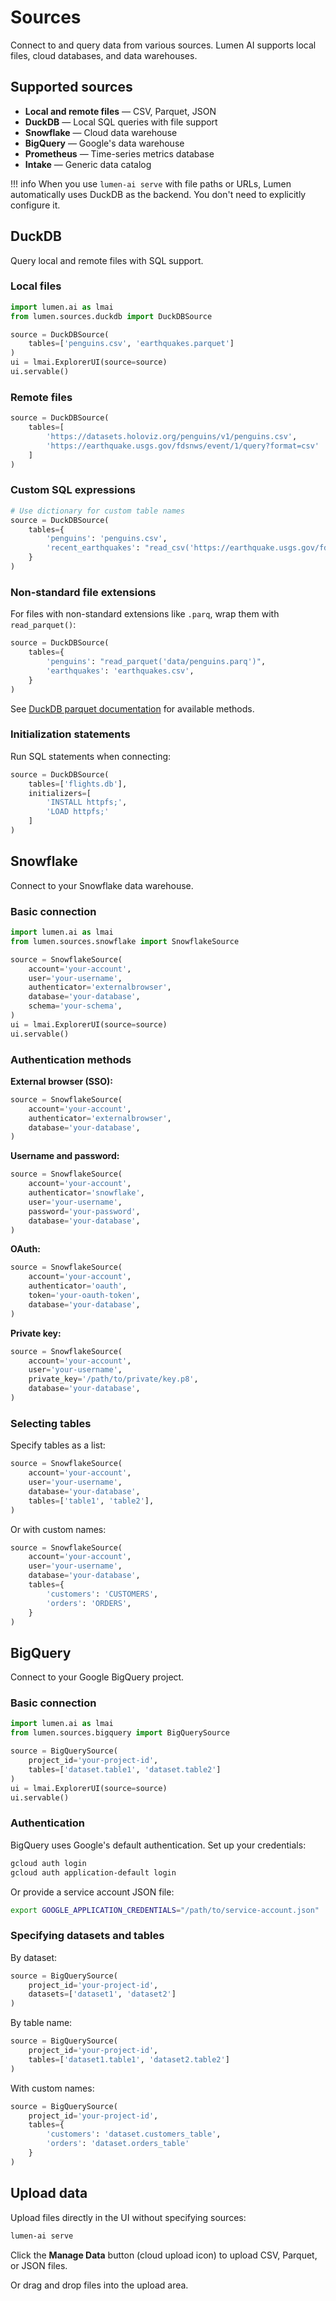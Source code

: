 # Sources

Connect to and query data from various sources. Lumen AI supports local files, cloud databases, and data warehouses.

## Supported sources

- **Local and remote files** — CSV, Parquet, JSON
- **DuckDB** — Local SQL queries with file support
- **Snowflake** — Cloud data warehouse
- **BigQuery** — Google's data warehouse
- **Prometheus** — Time-series metrics database
- **Intake** — Generic data catalog

!!! info
    When you use `lumen-ai serve` with file paths or URLs, Lumen automatically uses DuckDB as the backend. You don't need to explicitly configure it.

## DuckDB

Query local and remote files with SQL support.

### Local files

```python
import lumen.ai as lmai
from lumen.sources.duckdb import DuckDBSource

source = DuckDBSource(
    tables=['penguins.csv', 'earthquakes.parquet']
)
ui = lmai.ExplorerUI(source=source)
ui.servable()
```

### Remote files

```python
source = DuckDBSource(
    tables=[
        'https://datasets.holoviz.org/penguins/v1/penguins.csv',
        'https://earthquake.usgs.gov/fdsnws/event/1/query?format=csv'
    ]
)
```

### Custom SQL expressions

```python
# Use dictionary for custom table names
source = DuckDBSource(
    tables={
        'penguins': 'penguins.csv',
        'recent_earthquakes': "read_csv('https://earthquake.usgs.gov/fdsnws/event/1/query?format=csv')",
    }
)
```

### Non-standard file extensions

For files with non-standard extensions like `.parq`, wrap them with `read_parquet()`:

```python
source = DuckDBSource(
    tables={
        'penguins': "read_parquet('data/penguins.parq')",
        'earthquakes': 'earthquakes.csv',
    }
)
```

See [DuckDB parquet documentation](https://duckdb.org/docs/data/parquet/overview.html) for available methods.

### Initialization statements

Run SQL statements when connecting:

```python
source = DuckDBSource(
    tables=['flights.db'],
    initializers=[
        'INSTALL httpfs;',
        'LOAD httpfs;'
    ]
)
```

## Snowflake

Connect to your Snowflake data warehouse.

### Basic connection

```python
import lumen.ai as lmai
from lumen.sources.snowflake import SnowflakeSource

source = SnowflakeSource(
    account='your-account',
    user='your-username',
    authenticator='externalbrowser',
    database='your-database',
    schema='your-schema',
)
ui = lmai.ExplorerUI(source=source)
ui.servable()
```

### Authentication methods

**External browser (SSO):**

```python
source = SnowflakeSource(
    account='your-account',
    authenticator='externalbrowser',
    database='your-database',
)
```

**Username and password:**

```python
source = SnowflakeSource(
    account='your-account',
    authenticator='snowflake',
    user='your-username',
    password='your-password',
    database='your-database',
)
```

**OAuth:**

```python
source = SnowflakeSource(
    account='your-account',
    authenticator='oauth',
    token='your-oauth-token',
    database='your-database',
)
```

**Private key:**

```python
source = SnowflakeSource(
    account='your-account',
    user='your-username',
    private_key='/path/to/private/key.p8',
    database='your-database',
)
```

### Selecting tables

Specify tables as a list:

```python
source = SnowflakeSource(
    account='your-account',
    user='your-username',
    database='your-database',
    tables=['table1', 'table2'],
)
```

Or with custom names:

```python
source = SnowflakeSource(
    account='your-account',
    user='your-username',
    database='your-database',
    tables={
        'customers': 'CUSTOMERS',
        'orders': 'ORDERS',
    }
)
```

## BigQuery

Connect to your Google BigQuery project.

### Basic connection

```python
import lumen.ai as lmai
from lumen.sources.bigquery import BigQuerySource

source = BigQuerySource(
    project_id='your-project-id',
    tables=['dataset.table1', 'dataset.table2']
)
ui = lmai.ExplorerUI(source=source)
ui.servable()
```

### Authentication

BigQuery uses Google's default authentication. Set up your credentials:

```bash
gcloud auth login
gcloud auth application-default login
```

Or provide a service account JSON file:

```bash
export GOOGLE_APPLICATION_CREDENTIALS="/path/to/service-account.json"
```

### Specifying datasets and tables

By dataset:

```python
source = BigQuerySource(
    project_id='your-project-id',
    datasets=['dataset1', 'dataset2']
)
```

By table name:

```python
source = BigQuerySource(
    project_id='your-project-id',
    tables=['dataset1.table1', 'dataset2.table2']
)
```

With custom names:

```python
source = BigQuerySource(
    project_id='your-project-id',
    tables={
        'customers': 'dataset.customers_table',
        'orders': 'dataset.orders_table'
    }
)
```

## Upload data

Upload files directly in the UI without specifying sources:

```bash
lumen-ai serve
```

Click the **Manage Data** button (cloud upload icon) to upload CSV, Parquet, or JSON files.

Or drag and drop files into the upload area.
